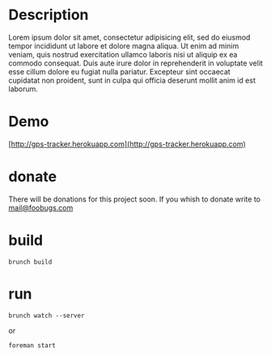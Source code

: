 # Description

Lorem ipsum dolor sit amet, consectetur adipisicing elit, sed do eiusmod
tempor incididunt ut labore et dolore magna aliqua. Ut enim ad minim veniam,
quis nostrud exercitation ullamco laboris nisi ut aliquip ex ea commodo
consequat. Duis aute irure dolor in reprehenderit in voluptate velit esse
cillum dolore eu fugiat nulla pariatur. Excepteur sint occaecat cupidatat non
proident, sunt in culpa qui officia deserunt mollit anim id est laborum.

# Demo

[http://gps-tracker.herokuapp.com](http://gps-tracker.herokuapp.com)

# donate

There will be donations for this project soon. If you whish to donate write to [mail@foobugs.com](mail:mail@foobugs.com?subject=gps-tracker)

# build

	brunch build

# run

	brunch watch --server

or

	foreman start